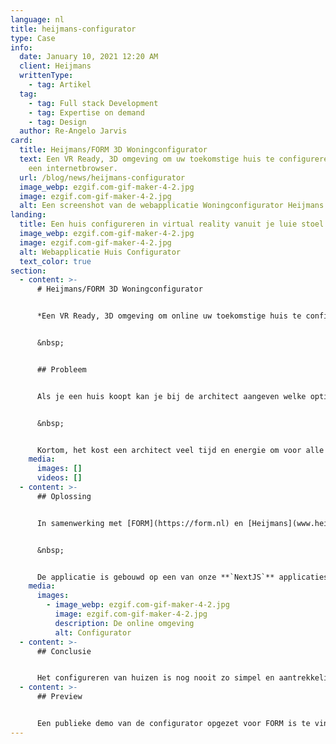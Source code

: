 ```yaml
---
language: nl
title: heijmans-configurator
type: Case
info:
  date: January 10, 2021 12:20 AM
  client: Heijmans
  writtenType:
    - tag: Artikel
  tag:
    - tag: Full stack Development
    - tag: Expertise on demand
    - tag: Design
  author: Re-Angelo Jarvis
card:
  title: Heijmans/FORM 3D Woningconfigurator
  text: Een VR Ready, 3D omgeving om uw toekomstige huis te configureren vanuit
    een internetbrowser.
  url: /blog/news/heijmans-configurator
  image_webp: ezgif.com-gif-maker-4-2.jpg
  image: ezgif.com-gif-maker-4-2.jpg
  alt: Een screenshot van de webapplicatie Woningconfigurator Heijmans
landing:
  title: Een huis configureren in virtual reality vanuit je luie stoel.
  image_webp: ezgif.com-gif-maker-4-2.jpg
  image: ezgif.com-gif-maker-4-2.jpg
  alt: Webapplicatie Huis Configurator
  text_color: true
section:
  - content: >-
      # Heijmans/FORM 3D Woningconfigurator


      *Een VR Ready, 3D omgeving om online uw toekomstige huis te configureren.*


      &nbsp;


      ## Probleem


      Als je een huis koopt kan je bij de architect aangeven welke opties je op jouw huis zou willen, zoals een dakkapel of een uitbouw. De architect moet voor elke klant een apart ontwerp maken. Het is vast in te beelden dat dit een tijdrovende bezigheid is als de huizen in grote getallen gebouwd worden. Daarbij zijn mensen minder snel geneigd om een extra optie te kiezen als zij zich vooraf niet goed kunnen inbeelden hoe dit eruit zal zien. 


      &nbsp;


      Kortom, het kost een architect veel tijd en energie om voor alle klanten een afzonderlijk ontwerp te realiseren en de klanten zijn minder snel geneigd extra opties aan hun huis toe te voegen, omdat zij dit niet kunnen inbeelden.
    media:
      images: []
      videos: []
  - content: >-
      ## Oplossing


      In samenwerking met [FORM](https://form.nl) en [Heijmans](www.heijmans.nl) hebben we een 3D, real-time BIM configurator opgeleverd. Met deze webapplicatie krijgen gebruikers de toekomstige woning in een game engine te zien, waardoor opties goed gevisualiseerd kunnen worden. Dan toch maar een uitbouw of een dakkapel erbij, doordat de klant zelfs kan zien hoe het zicht vanuit binnen het huis verandert.


      &nbsp;


      De applicatie is gebouwd op een van onze **`NextJS`** applicaties. De applicatie onttrekt data uit een **`MongoDB`** database. De prijzen worden in real-time berekend op basis van de gekozen opties. Als de klant eenmaal klaar is met configureren, wordt de configuratie opgeslagen. De klant krijgt dan een brochure per mail met daarin de specificaties van de gekozen woning. Verder wordt er een link toegevoegd waarmee de configuratie weer opgevraagd kan worden, om te laten zien aan de kopersbegeleider, of zelf aan relaties van de koper.
    media:
      images:
        - image_webp: ezgif.com-gif-maker-4-2.jpg
          image: ezgif.com-gif-maker-4-2.jpg
          description: De online omgeving
          alt: Configurator
  - content: >-
      ## Conclusie


      Het configureren van huizen is nog nooit zo simpel en aantrekkelijk geweest door deze tijdsbesparende applicatie die ASRR in samenwerking met FORM en Heijmans heeft gerealiseerd.
  - content: >-
      ## Preview


      Een publieke demo van de configurator opgezet voor FORM is te vinden door [hier](https://configurator.form.asrr.nl/projects/form-2020/1) te drukken.
---
```

